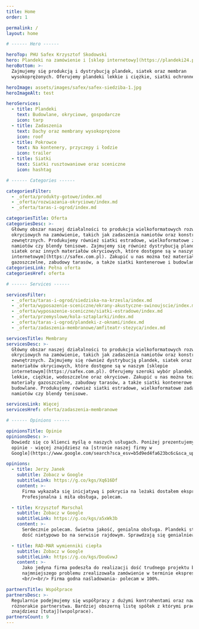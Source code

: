 ```yaml
---
title: Home
order: 1

permalink: /
layout: home

# ------ Hero ------

heroTop: PHU Safex Krzysztof Skodowski
hero: Plandeki na zamówienie i [sklep internetowy](https://plandeki24.pl)
heroBottom: >-
  Zajmujemy się produkcją i dystrybucją plandek, siatek oraz membran
  wysokoprężonych. Oferujemy plandeki lekkie i ciężkie, siatki ochronne oraz plandeki bezbarwne.

heroImage: assets/images/safex/safex-siedziba-1.jpg
heroImageAlt: test

heroServices:
  - title: Plandeki
    text: Budowlane, okryciowe, gospodarcze
    icon: tarp
  - title: Zadaszenia
    text: Dachy oraz membrany wysokoprężone
    icon: roof
  - title: Pokrowce
    text: Na kontenery, przyczepy i łodzie
    icon: trailer
  - title: Siatki
    text: Siatki rusztowaniowe oraz sceniczne
    icon: hashtag

# ------ Categories ------

categoriesFilter:
  - _oferta/produkty-gotowe/index.md
  - _oferta/rozwiazania-okryciowe/index.md
  - _oferta/taras-i-ogrod/index.md

categoriesTitle: Oferta
categoriesDesc: >-
  Główny obszar naszej działalności to produkcja wielkoformatowych rozwiązań
  okryciowych na zamówienie, takich jak zadaszenia namiotów oraz konstrukcji
  zewnętrznych. Produkujemy również siatki estradowe, wielkoformatowe zadaszenia
  namiotów czy blendy tenisowe. Zajmujemy się również dystrybucją plandek,
  siatek oraz innych materiałów okryciowych, które dostępne są w naszym [sklepie
  internetowym](https://safex.com.pl). Zakupić u nas można też materiały
  gazoszczelne, zabudowy tarasów, a także siatki kontenerowe i budowlane.
categoriesLink: Pełna oferta
categoriesHref: oferta

# ------ Services ------

servicesFilter:
  - _oferta/taras-i-ogrod/siedziska-na-krzesla/index.md
  - _oferta/wyposazenie-sceniczne/ekrany-akustyczne-swinoujscie/index.md
  - _oferta/wyposazenie-sceniczne/siatki-estradowe/index.md
  - _oferta/przemyslowe/kola-sztaplarki/index.md
  - _oferta/taras-i-ogrod/plandeki-z-oknami/index.md
  - _oferta/zadaszenia-membranowe/amfiteatr-stezyca/index.md

servicesTitle: Membrany
servicesDesc: >-
  Główny obszar naszej działalności to produkcja wielkoformatowych rozwiązań
  okryciowych na zamówienie, takich jak zadaszenia namiotów oraz konstrukcji
  zewnętrznych. Zajmujemy się również dystrybucją plandek, siatek oraz innych
  materiałów okryciowych, które dostępne są w naszym [sklepie
  internetowym](https://safex.com.pl). Oferujemy szeroki wybór plandek, w tym
  lekkie, ciężkie, wodoszczelne oraz okryciowe. Zakupić u nas można też
  materiały gazoszczelne, zabudowy tarasów, a także siatki kontenerowe i
  budowlane. Produkujemy również siatki estradowe, wielkoformatowe zadaszenia
  namiotów czy blendy tenisowe.

servicesLink: Więcej
servicesHref: oferta/zadaszenia-membranowe

# ------ Opinions ------

opinionsTitle: Opinie
opinionsDesc: >-
  Dowiedz się co klienci myślą o naszych usługach. Poniżej prezentujemy wybrane
  opinie - więcej znajdziesz na [stronie naszej firmy w
  Google](https://www.google.com/search?sca_esv=b5d9ed4fa623bc6c&sca_upv=1&sxsrf=ADLYWIIwQLrkwXcj9NF7cdvSGU8rP4kj2w:1720706091969&q=Safex+Krzysztof+Skodowski&uds=ADvngMhHq1oyrjqgzTPs4rn6cgVrsjj0gjCL_KWVE4d8C34hMEEJK4w5IPAWR0RDlbf65WbLv5uxEk9I8i1om3OPNiJo2-jauXwaImQH-UQQmCxnaY0Nz_5UACVKVwVzDw7sgtLsjdWD&si=ACC90nzcy7sviKw0NTZoUBUzhQehr3jouizIrVSf6avWI23m1QV78HLqkp9olYQsnkiCpCti2JmAJrTcVLZyvJ_E7DcKpH1fPlhsT6VHHoTOAL09HqYWG8k%3D&sa=X&ved=2ahUKEwinq__akZ-HAxWMS_EDHewIBlwQ3PALegQIFBAE&biw=1920&bih=1047&dpr=1).

opinions:
  - title: Jerzy Janek
    subtitle: Zobacz w Google
    subtitleLink: https://g.co/kgs/Xq616Df
    content: >-
      Firma wykazała się inicjatywą i pokrycia na leżaki dostałem ekspresowo.
      Profesjonalna i miła obsługa, polecam.

  - title: Krzysztof Marschal
    subtitle: Zobacz w Google
    subtitleLink: https://g.co/kgs/a5xWk3b
    content: >-
      Serdecznie polecam. Świetna jakość, genialna obsługa. Plandeki stosujemy
      dość nietypowo bo na serwisie rajdowym. Sprawdzają się genialnie👍

  - title: RAD-MAR wymienniki ciepła
    subtitle: Zobacz w Google
    subtitleLink: https://g.co/kgs/DouGvwJ
    content: >-
      Jako jedyna firma podeszła do realizacji dość trudnego projektu bez
      najmniejszego problemu zrealizowała zamówienie w terminie ekspresowym.
      <br/><br/> Firma godna naśladowania- polecam w 100%.

partnersTitle: Współprace
partnersDesc: >-
  Regularnie podejmujemy się współpracy z dużymi kontrahentami oraz nawiązujemy
  różnorakie partnerstwa. Bardziej obszerną listę spółek z którymi pracowaliśmy
  znajdziesz [tutaj](wspolprace).
partnersCount: 9
---
```

